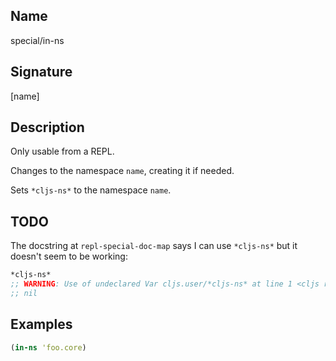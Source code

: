 ## Name
special/in-ns

## Signature
[name]

## Description

Only usable from a REPL.

Changes to the namespace `name`, creating it if needed.

Sets `*cljs-ns*` to the namespace `name`.

## TODO

The docstring at `repl-special-doc-map` says I can use `*cljs-ns*` but it
doesn't seem to be working:

```clj
*cljs-ns*
;; WARNING: Use of undeclared Var cljs.user/*cljs-ns* at line 1 <cljs repl>
;; nil
```

## Examples

```clj
(in-ns 'foo.core)
```
